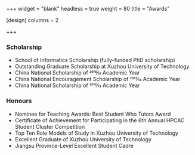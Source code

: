 +++
widget = "blank"
headless = true
weight = 80
title = "Awards"

[design]
    columns = 2

+++

### Scholarship
- School of Informatics Scholarship (fully-funded PhD scholarship)
- Outstanding Graduate Scholarship at Xuzhou University of Technology
- China National Scholarship of 2014⁄15 Academic Year
- China National Encouragement Scholarship of 2013⁄14 Academic Year
- China National Scholarship of 2012⁄13 Academic Year
### Honours
- Nominee for Teaching Awards: Best Student Who Tutors Award
- Certificate of Achievement for Participating in the 6th Annual HPCAC Student Cluster Competition
- Top Ten Role Models of Study in Xuzhou University of Technology
- Excellent Graduate of Xuzhou University of Technology
- Jiangsu Province-Level Excellent Student Cadre